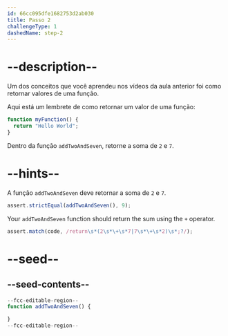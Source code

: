 ```yaml
---
id: 66cc095dfe1682753d2ab030
title: Passo 2
challengeType: 1
dashedName: step-2
---
```


# --description--

Um dos conceitos que você aprendeu nos vídeos da aula anterior foi como retornar valores de uma função.

Aqui está um lembrete de como retornar um valor de uma função:

```js
function myFunction() {
  return "Hello World";
}
```

Dentro da função `addTwoAndSeven`, retorne a soma de `2` e `7`.

# --hints--

A função `addTwoAndSeven` deve retornar a soma de `2` e `7`.

```js
assert.strictEqual(addTwoAndSeven(), 9);
```

Your `addTwoAndSeven` function should return the sum using the `+` operator.

```js
assert.match(code, /return\s*(2\s*\+\s*7|7\s*\+\s*2)\s*;?/);
```

# --seed--

## --seed-contents--

```js
--fcc-editable-region--
function addTwoAndSeven() {

}
--fcc-editable-region--
```
